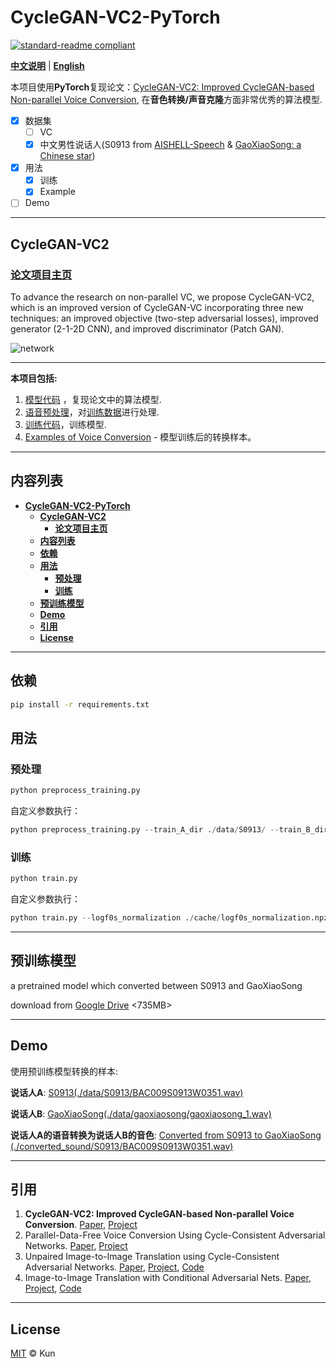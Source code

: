 # **CycleGAN-VC2-PyTorch**

[![standard-readme compliant](https://img.shields.io/badge/readme%20style-standard-brightgreen.svg?style=flat-square)](https://github.com/jackaduma/CycleGAN-VC2)

[**中文说明**](./README.zh-CN.md) | [**English**](./README.md)

本项目使用**PyTorch**复现论文：[CycleGAN-VC2: Improved CycleGAN-based Non-parallel Voice Conversion](https://arxiv.org/abs/1904.04631]), 在**音色转换/声音克隆**方面非常优秀的算法模型.

- [x] 数据集
  - [ ] VC
  - [x] 中文男性说话人(S0913 from [AISHELL-Speech](https://openslr.org/33/) & [GaoXiaoSong: a Chinese star](https://en.wikipedia.org/wiki/Gao_Xiaosong))
- [x] 用法
  - [x] 训练
  - [x] Example 
- [ ] Demo

------

## **CycleGAN-VC2**

### [**论文项目主页**](http://www.kecl.ntt.co.jp/people/kaneko.takuhiro/projects/cyclegan-vc2/index.html)


To advance the research on non-parallel VC, we propose CycleGAN-VC2, which is an improved version of CycleGAN-VC incorporating three new techniques: an improved objective (two-step adversarial losses), improved generator (2-1-2D CNN), and improved discriminator (Patch GAN).


![network](http://www.kecl.ntt.co.jp/people/kaneko.takuhiro/projects/cyclegan-vc2/images/network.png "network")

------

**本项目包括:** 

1. [模型代码](model_tf.py) ，复现论文中的算法模型.
2. [语音预处理](preprocess_training.py)，对[训练数据](data)进行处理.
3. [训练代码](train.py)，训练模型.
4. [Examples of Voice Conversion](converted_sound/) - 模型训练后的转换样本。

------

## **内容列表**

- [**CycleGAN-VC2-PyTorch**](#cyclegan-vc2-pytorch)
  - [**CycleGAN-VC2**](#cyclegan-vc2)
    - [**论文项目主页**](#论文项目主页)
  - [**内容列表**](#内容列表)
  - [**依赖**](#依赖)
  - [**用法**](#用法)
    - [**预处理**](#预处理)
    - [**训练**](#训练)
  - [**预训练模型**](#预训练模型)
  - [**Demo**](#demo)
  - [**引用**](#引用)
  - [**License**](#license)
  
------



## **依赖** 

```bash
pip install -r requirements.txt
```
## **用法**

### **预处理**

```python
python preprocess_training.py
```
自定义参数执行：

```python
python preprocess_training.py --train_A_dir ./data/S0913/ --train_B_dir ./data/gaoxiaosong/ --cache_folder ./cache/
```


### **训练** 
```python
python train.py
```

自定义参数执行：

```python
python train.py --logf0s_normalization ./cache/logf0s_normalization.npz --mcep_normalization ./cache/mcep_normalization.npz --coded_sps_A_norm ./cache/coded_sps_A_norm.pickle --coded_sps_B_norm ./cache/coded_sps_B_norm.pickle --model_checkpoint ./model_checkpoint/ --resume_training_at ./model_checkpoint/_CycleGAN_CheckPoint --validation_A_dir ./data/S0913/ --output_A_dir ./converted_sound/S0913 --validation_B_dir ./data/gaoxiaosong/ --output_B_dir ./converted_sound/gaoxiaosong/
```

------

## **预训练模型**

a pretrained model which converted between S0913 and GaoXiaoSong

download from [Google Drive](https://drive.google.com/file/d/1iamizL98NWIPw4pw0nF-7b6eoBJrxEfj/view?usp=sharing) <735MB>

------

## **Demo**

使用预训练模型转换的样本:


**说话人A**: [S0913(./data/S0913/BAC009S0913W0351.wav)](https://drive.google.com/file/d/14zU1mI8QtoBwb8cHkNdZiPmXI6Mj6pVW/view?usp=sharing)

**说话人B**: [GaoXiaoSong(./data/gaoxiaosong/gaoxiaosong_1.wav)](https://drive.google.com/file/d/1s0ip6JwnWmYoWFcEQBwVIIdHJSqPThR3/view?usp=sharing)



**说话人A的语音转换为说话人B的音色**: [Converted from S0913 to GaoXiaoSong (./converted_sound/S0913/BAC009S0913W0351.wav)](https://drive.google.com/file/d/1S4vSNGM-T0RTo_aclxRgIPkUJ7NEqmjU/view?usp=sharing)

------

## **引用**
1. **CycleGAN-VC2: Improved CycleGAN-based Non-parallel Voice Conversion**. [Paper](https://arxiv.org/abs/1904.04631), [Project](http://www.kecl.ntt.co.jp/people/kaneko.takuhiro/projects/cyclegan-vc2/index.html)
2. Parallel-Data-Free Voice Conversion Using Cycle-Consistent Adversarial Networks. [Paper](https://arxiv.org/abs/1711.11293), [Project](http://www.kecl.ntt.co.jp/people/kaneko.takuhiro/projects/cyclegan-vc/)
3. Unpaired Image-to-Image Translation using Cycle-Consistent Adversarial Networks. [Paper](https://arxiv.org/abs/1703.10593), [Project](https://junyanz.github.io/CycleGAN/), [Code](https://github.com/junyanz/pytorch-CycleGAN-and-pix2pix)
4. Image-to-Image Translation with Conditional Adversarial Nets. [Paper](https://arxiv.org/abs/1611.07004), [Project](https://phillipi.github.io/pix2pix/), [Code](https://github.com/phillipi/pix2pix)

------


## **License**

[MIT](LICENSE) © Kun